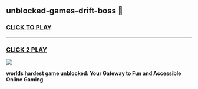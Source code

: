 
## unblocked-games-drift-boss 👋
<h3>
<a href="https://premium.freeplayer.one?title=unblocked-games-drift-boss&ref=14F">CLICK TO PLAY</a></h3>
<hr>

<h3>
<a href="https://premium.freeplayer.one?title=unblocked-games-drift-boss&ref=14F">CLICK 2 PLAY</a>
  
</h3>

<a href="https://premium.freeplayer.one?title=unblocked-games-drift-boss&ref=12F/"><img src="https://clearcache.store/games.png"></a>


**worlds hardest game unblocked: Your Gateway to Fun and Accessible Online Gaming**
